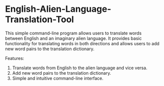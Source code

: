 # English-Alien-Language-Translation-Tool
This simple command-line program allows users to translate words between English and an imaginary alien language.
It provides basic functionality for translating words in both directions and allows users to add new word pairs to the translation dictionary.

Features:
1) Translate words from English to the alien language and vice versa.
2) Add new word pairs to the translation dictionary.
3) Simple and intuitive command-line interface.
